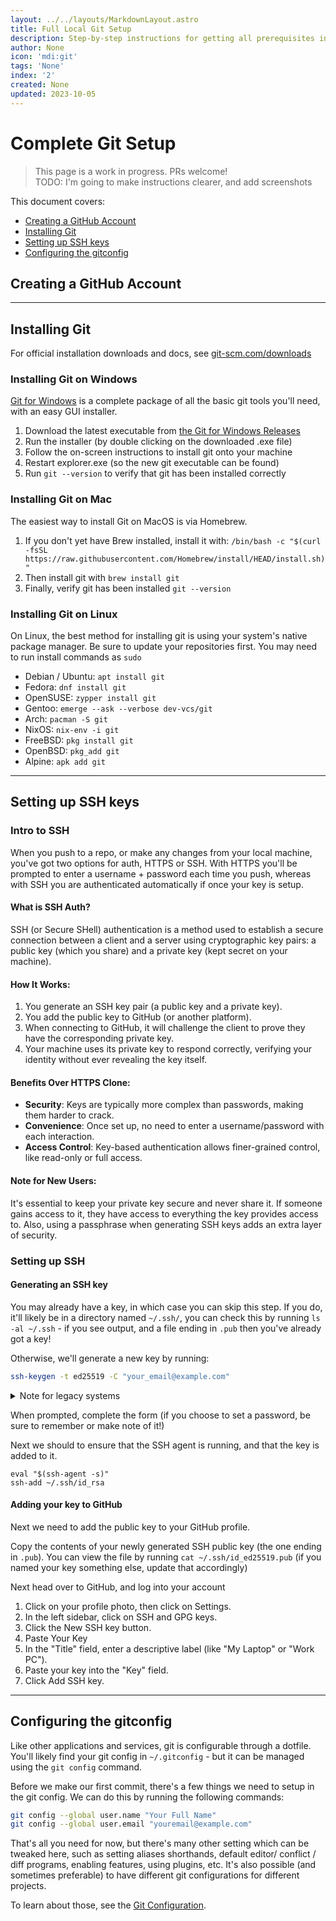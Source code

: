 ```yaml
---
layout: ../../layouts/MarkdownLayout.astro
title: Full Local Git Setup
description: Step-by-step instructions for getting all prerequisites installed.
author: None
icon: 'mdi:git'
tags: 'None'
index: '2'
created: None
updated: 2023-10-05
---
```


<!--
  IMPORTANT: Do not edit this file directly!
  It is generated from the /guides directory
-->

# Complete Git Setup


> This page is a work in progress. PRs welcome!<br />
> TODO: I'm going to make instructions clearer, and add screenshots

This document covers:
- [Creating a GitHub Account](#creating-a-github-account)
- [Installing Git](#installing-git)
- [Setting up SSH keys](#setting-up-ssh-keys)
- [Configuring the gitconfig](#configuring-the-gitconfig)


## Creating a GitHub Account

---

## Installing Git

For official installation downloads and docs, see [git-scm.com/downloads](https://git-scm.com/downloads)

### Installing Git on Windows

[Git for Windows](https://gitforwindows.org/) is a complete package of all the basic git tools you'll need, with an easy GUI installer.

1. Download the latest executable from [the Git for Windows Releases](https://github.com/git-for-windows/git/releases)
2. Run the installer (by double clicking on the downloaded .exe file)
3. Follow the on-screen instructions to install git onto your machine
4. Restart explorer.exe (so the new git executable can be found)
5. Run `git --version` to verify that git has been installed correctly

### Installing Git on Mac

The easiest way to install Git on MacOS is via Homebrew.

1. If you don't yet have Brew installed, install it with:
	`/bin/bash -c "$(curl -fsSL https://raw.githubusercontent.com/Homebrew/install/HEAD/install.sh)"`
2. Then install git with
	`brew install git`
3. Finally, verify git has been installed
	`git --version`

### Installing Git on Linux

On Linux, the best method for installing git is using your system's native package manager. Be sure to update your repositories first. You may need to run install commands as `sudo`

- Debian / Ubuntu: `apt install git`
- Fedora: `dnf install git`
- OpenSUSE: `zypper install git`
- Gentoo: `emerge --ask --verbose dev-vcs/git`
- Arch: `pacman -S git`
- NixOS: `nix-env -i git`
- FreeBSD: `pkg install git`
- OpenBSD: `pkg_add git`
- Alpine: `apk add git`

---

## Setting up SSH keys


### Intro to SSH

When you push to a repo, or make any changes from your local machine, you've got two options for auth, HTTPS or SSH. With HTTPS you'll be prompted to enter a username + password each time you push, whereas with SSH you are authenticated automatically if once your key is setup.

#### What is SSH Auth?
SSH (or Secure SHell) authentication is a method used to establish a secure connection between a client and a server using cryptographic key pairs: a public key (which you share) and a private key (kept secret on your machine).

#### How It Works:
1. You generate an SSH key pair (a public key and a private key).
2. You add the public key to GitHub (or another platform).
3. When connecting to GitHub, it will challenge the client to prove they have the corresponding private key.
4. Your machine uses its private key to respond correctly, verifying your identity without ever revealing the key itself.

#### Benefits Over HTTPS Clone:
- **Security**: Keys are typically more complex than passwords, making them harder to crack.
- **Convenience**: Once set up, no need to enter a username/password with each interaction.
- **Access Control**: Key-based authentication allows finer-grained control, like read-only or full access.

#### Note for New Users:
It's essential to keep your private key secure and never share it. If someone gains access to it, they have access to everything the key provides access to. Also, using a passphrase when generating SSH keys adds an extra layer of security.


### Setting up SSH

#### Generating an SSH key

You may already have a key, in which case you can skip this step. If you do, it'll likely be in a directory named `~/.ssh/`, you can check this by running `ls -al ~/.ssh` - if you see output, and a file ending in `.pub` then you've already got a key!

Otherwise, we'll generate a new key by running:

```bash
ssh-keygen -t ed25519 -C "your_email@example.com"
```

<details><summary>Note for legacy systems</summary>
For legacy systems which does not support Ed25519 algorithm, use:

```bash
ssh-keygen -t rsa -b 4096 -C "your_email@example.com"
```

</details>

When prompted, complete the form (if you choose to set a password, be sure to remember or make note of it!)

Next we should to ensure that the SSH agent is running, and that the key is added to it.

```
eval "$(ssh-agent -s)"
ssh-add ~/.ssh/id_rsa
```

#### Adding your key to GitHub

Next we need to add the public key to your GitHub profile.

Copy the contents of your newly generated SSH public key (the one ending in `.pub`). You can view the file by running `cat ~/.ssh/id_ed25519.pub` (if you named your key something else, update that accordingly)

Next head over to GitHub, and log into your account
1. Click on your profile photo, then click on Settings.
2. In the left sidebar, click on SSH and GPG keys.
3. Click the New SSH key button.
4. Paste Your Key
5. In the "Title" field, enter a descriptive label (like "My Laptop" or "Work PC").
6. Paste your key into the "Key" field.
7. Click Add SSH key.


---

## Configuring the gitconfig


Like other applications and services, git is configurable through a dotfile. You'll likely find your git config in `~/.gitconfig` - but it can be managed using the `git config` command.

Before we make our first commit, there's a few things we need to setup in the git config. We can do this by running the following commands:

```bash
git config --global user.name "Your Full Name"
git config --global user.email "youremail@example.com"
```

That's all you need for now, but there's many other setting which can be tweaked here, such as setting aliases shorthands, default editor/ conflict / diff programs, enabling features, using plugins, etc. It's also possible (and sometimes preferable) to have different git configurations for different projects.

To learn about those, see the [Git Configuration](https://git-scm.com/book/en/v2/Customizing-Git-Git-Configuration).


<!--
	Article sourced from https://github.com/lissy93/git-into-opensource
	Licensed under MIT License, (C) Alicia Sykes <alicia@as93.net> 2023
	---
	This file was auto-generated at 2023-10-04 20:56:26.725438
	from /home/runner/work/git-into-open-source/git-into-open-source/guides/local-git-setup.md
	using /home/runner/work/git-into-open-source/git-into-open-source/lib/copy_resources_to_site.py
-->
